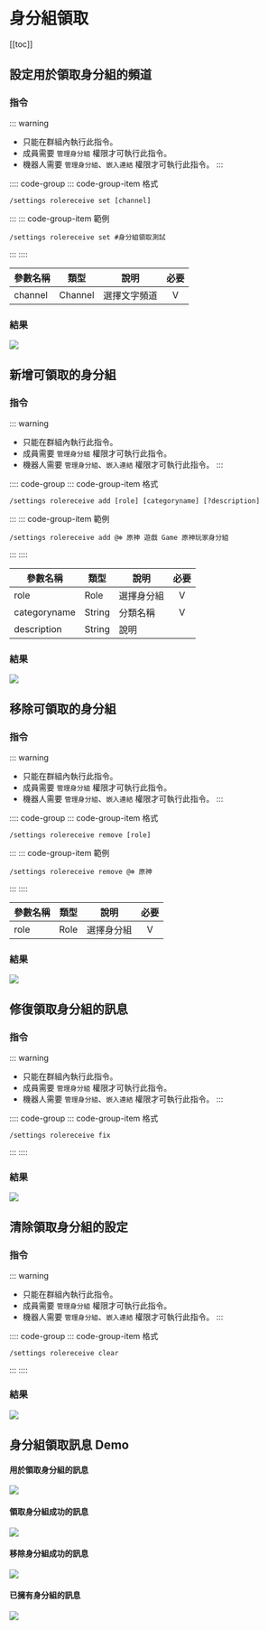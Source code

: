 # 身分組領取

[[toc]]

## 設定用於領取身分組的頻道

### 指令

::: warning
- 只能在群組內執行此指令。
- 成員需要 `管理身分組` 權限才可執行此指令。
- 機器人需要 `管理身分組`、`嵌入連結` 權限才可執行此指令。
:::

:::: code-group
::: code-group-item 格式
```text:no-line-numbers
/settings rolereceive set [channel]
```
:::
::: code-group-item 範例
```text:no-line-numbers
/settings rolereceive set #身分組領取測試
```
:::
::::

| 參數名稱    | 類型      | 說明     | 必要  |
|---------|---------|--------|:---:|
| channel | Channel | 選擇文字頻道 |  V  |

### 結果

![](../.vuepress/public/settings/rolereceive/set.png)

## 新增可領取的身分組

### 指令

::: warning
- 只能在群組內執行此指令。
- 成員需要 `管理身分組` 權限才可執行此指令。
- 機器人需要 `管理身分組`、`嵌入連結` 權限才可執行此指令。
:::

:::: code-group
::: code-group-item 格式
```text:no-line-numbers
/settings rolereceive add [role] [categoryname] [?description]
```
:::
::: code-group-item 範例
```text:no-line-numbers
/settings rolereceive add @❄ 原神 遊戲 Game 原神玩家身分組
```
:::
::::

| 參數名稱         | 類型     | 說明    | 必要  |
|--------------|--------|-------|:---:|
| role         | Role   | 選擇身分組 |  V  |
| categoryname | String | 分類名稱  |  V  |
| description  | String | 說明    |     |

### 結果

![](../.vuepress/public/settings/rolereceive/add.png)

## 移除可領取的身分組

### 指令

::: warning
- 只能在群組內執行此指令。
- 成員需要 `管理身分組` 權限才可執行此指令。
- 機器人需要 `管理身分組`、`嵌入連結` 權限才可執行此指令。
:::

:::: code-group
::: code-group-item 格式
```text:no-line-numbers
/settings rolereceive remove [role]
```
:::
::: code-group-item 範例
```text:no-line-numbers
/settings rolereceive remove @❄ 原神
```
:::
::::

| 參數名稱         | 類型     | 說明    | 必要  |
|--------------|--------|-------|:---:|
| role         | Role   | 選擇身分組 |  V  |

### 結果

![](../.vuepress/public/settings/rolereceive/remove.png)

## 修復領取身分組的訊息

### 指令

::: warning
- 只能在群組內執行此指令。
- 成員需要 `管理身分組` 權限才可執行此指令。
- 機器人需要 `管理身分組`、`嵌入連結` 權限才可執行此指令。
:::

:::: code-group
::: code-group-item 格式
```text:no-line-numbers
/settings rolereceive fix
```
:::
::::

### 結果

![](../.vuepress/public/settings/rolereceive/fix.png)

## 清除領取身分組的設定

### 指令

::: warning
- 只能在群組內執行此指令。
- 成員需要 `管理身分組` 權限才可執行此指令。
- 機器人需要 `管理身分組`、`嵌入連結` 權限才可執行此指令。
:::

:::: code-group
::: code-group-item 格式
```text:no-line-numbers
/settings rolereceive clear
```
:::
::::

### 結果

![](../.vuepress/public/settings/rolereceive/clear.png)

## 身分組領取訊息 Demo

#### 用於領取身分組的訊息

![](../.vuepress/public/settings/rolereceive/message_demo_1.png)

#### 領取身分組成功的訊息

![](../.vuepress/public/settings/rolereceive/message_demo_2.png)

#### 移除身分組成功的訊息

![](../.vuepress/public/settings/rolereceive/message_demo_3.png)

#### 已擁有身分組的訊息

![](../.vuepress/public/settings/rolereceive/message_demo_4.png)
